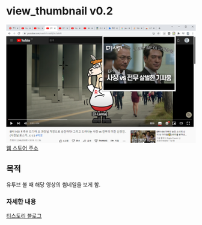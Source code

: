 # view_thumbnail v0.2

![이미지](docs/K-20211106-678818.png)
[웹 스토어 주소](https://chrome.google.com/webstore/detail/view-thumbnail/oigidjlokngbamfahkkadombdbpageoc)

## 목적
유투브 볼 때 해당 영상의 썸네일을 보게 함.


### 자세한 내용
[티스토리 블로그](https://tistory-nari.tistory.com/category/%EA%B0%9C%EB%B0%9C%20%EB%B0%B0%ED%8F%AC%20%ED%95%B4%EB%B3%B4%EA%B8%B0)
